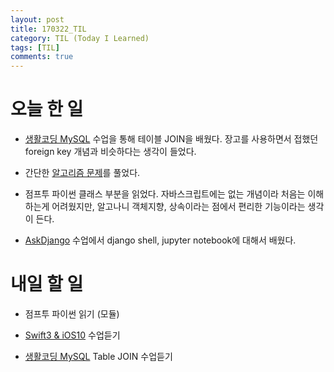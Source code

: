 ```yaml
---
layout: post
title: 170322_TIL
category: TIL (Today I Learned)
tags: [TIL]
comments: true
---
```

# 오늘 한 일
- [생활코딩 MySQL](https://opentutorials.org/course/195) 수업을 통해 테이블 JOIN을 배웠다. 장고를 사용하면서 접했던 foreign key 개념과 비슷하다는 생각이 들었다.
- 간단한 [알고리즘 문제](http://tryhelloworld.co.kr/challenges)를 풀었다.


- 점프투 파이썬 클래스 부분을 읽었다. 자바스크립트에는 없는 개념이라 처음는 이해하는게 어려웠지만, 알고나니 객체지향, 상속이라는 점에서 편리한 기능이라는 생각이 든다.
- [AskDjango](https://nomade.kr/vod/django/) 수업에서 django shell, jupyter notebook에 대해서 배웠다.


# 내일 할 일


- 점프투 파이썬 읽기 (모듈)

- [Swift3 & iOS10](https://www.inflearn.com/course/swift3-%EC%8A%A4%EC%9C%84%ED%94%84%ED%8A%B8-ios-%EA%B0%9C%EB%B0%9C-%EA%B0%95%EC%A2%8C/) 수업듣기
- [생활코딩 MySQL](https://opentutorials.org/course/195) Table JOIN 수업듣기
